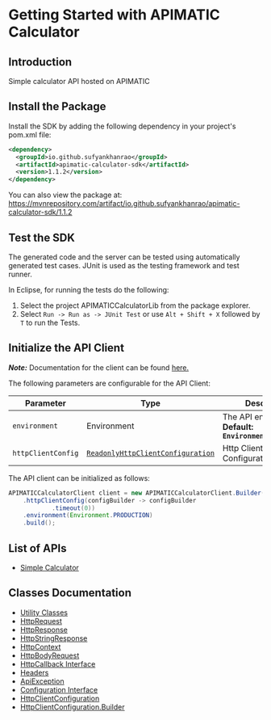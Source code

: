 
# Getting Started with APIMATIC Calculator

## Introduction

Simple calculator API hosted on APIMATIC

## Install the Package

Install the SDK by adding the following dependency in your project's pom.xml file:

```xml
<dependency>
  <groupId>io.github.sufyankhanrao</groupId>
  <artifactId>apimatic-calculator-sdk</artifactId>
  <version>1.1.2</version>
</dependency>
```

You can also view the package at:
https://mvnrepository.com/artifact/io.github.sufyankhanrao/apimatic-calculator-sdk/1.1.2

## Test the SDK

The generated code and the server can be tested using automatically generated test cases.
JUnit is used as the testing framework and test runner.

In Eclipse, for running the tests do the following:

1. Select the project APIMATICCalculatorLib from the package explorer.
2. Select `Run -> Run as -> JUnit Test` or use `Alt + Shift + X` followed by `T` to run the Tests.

## Initialize the API Client

**_Note:_** Documentation for the client can be found [here.](https://www.github.com/sufyankhanrao/testing-java-sdk/tree/1.1.2/doc/client.md)

The following parameters are configurable for the API Client:

| Parameter | Type | Description |
|  --- | --- | --- |
| `environment` | Environment | The API environment. <br> **Default: `Environment.PRODUCTION`** |
| `httpClientConfig` | [`ReadonlyHttpClientConfiguration`](https://www.github.com/sufyankhanrao/testing-java-sdk/tree/1.1.2/doc/http-client-configuration.md) | Http Client Configuration instance. |

The API client can be initialized as follows:

```java
APIMATICCalculatorClient client = new APIMATICCalculatorClient.Builder()
    .httpClientConfig(configBuilder -> configBuilder
            .timeout(0))
    .environment(Environment.PRODUCTION)
    .build();
```

## List of APIs

* [Simple Calculator](https://www.github.com/sufyankhanrao/testing-java-sdk/tree/1.1.2/doc/controllers/simple-calculator.md)

## Classes Documentation

* [Utility Classes](https://www.github.com/sufyankhanrao/testing-java-sdk/tree/1.1.2/doc/utility-classes.md)
* [HttpRequest](https://www.github.com/sufyankhanrao/testing-java-sdk/tree/1.1.2/doc/http-request.md)
* [HttpResponse](https://www.github.com/sufyankhanrao/testing-java-sdk/tree/1.1.2/doc/http-response.md)
* [HttpStringResponse](https://www.github.com/sufyankhanrao/testing-java-sdk/tree/1.1.2/doc/http-string-response.md)
* [HttpContext](https://www.github.com/sufyankhanrao/testing-java-sdk/tree/1.1.2/doc/http-context.md)
* [HttpBodyRequest](https://www.github.com/sufyankhanrao/testing-java-sdk/tree/1.1.2/doc/http-body-request.md)
* [HttpCallback Interface](https://www.github.com/sufyankhanrao/testing-java-sdk/tree/1.1.2/doc/http-callback-interface.md)
* [Headers](https://www.github.com/sufyankhanrao/testing-java-sdk/tree/1.1.2/doc/headers.md)
* [ApiException](https://www.github.com/sufyankhanrao/testing-java-sdk/tree/1.1.2/doc/api-exception.md)
* [Configuration Interface](https://www.github.com/sufyankhanrao/testing-java-sdk/tree/1.1.2/doc/configuration-interface.md)
* [HttpClientConfiguration](https://www.github.com/sufyankhanrao/testing-java-sdk/tree/1.1.2/doc/http-client-configuration.md)
* [HttpClientConfiguration.Builder](https://www.github.com/sufyankhanrao/testing-java-sdk/tree/1.1.2/doc/http-client-configuration-builder.md)

